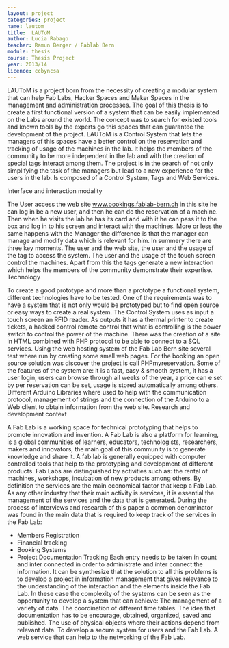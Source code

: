 ```yaml
---
layout: project
categories: project
name: lautom
title:  LAUToM
author: Lucia Rabago
teacher: Ramun Berger / Fablab Bern
module: thesis
course: Thesis Project
year: 2013/14
licence: ccbyncsa
---
```

LAUToM is a project born from the necessity of creating a modular system that can help Fab Labs, Hacker Spaces and Maker Spaces in the management and administration processes.
The goal of this thesis is to create a first functional version of a system that can be easily implemented on the Labs around the world. The concept was to search for existed tools and known tools by the experts go this spaces that can guarantee the development of the project. LAUToM is a Control System that lets the managers of this spaces have a better control on the reservation and tracking of usage of the machines in the lab.
It helps the members of the community to be more independent in the lab and with the creation of special tags interact among them. The project is in the search of not only simplifying the task of the managers but lead to a new experience for the users in the lab. Is composed of a Control System, Tags and Web Services.

Interface and interaction modality

The User access the web site www.bookings.fablab-bern.ch in this site he can log in be a new user, and then he can do the reservation of a machine. Then when he visits the lab he has its card and with it he can pass it to the box and log in to his screen and interact with the machines. More or less the same happens with the Manager the difference is that the manager can manage and modify data which is relevant for him. In summery there are three key moments. The user and the web site, the user and the usage of the tag to access the system. The user and the usage of the touch screen control the machines. Apart from this the tags generate a new interaction which helps the members of the community demonstrate their expertise.
Technology

To create a good prototype and more than a prototype a functional system, different technologies have to be tested. One of the requirements was to have a system that is not only would be prototyped but to find open source or easy ways to create a real system. The Control System uses as input a touch screen an RFID reader. As outputs it has a thermal printer to create tickets, a hacked control remote control that what is controlling is the power switch to control
the power of the machine. There was the creation of a site in HTML combined with PHP protocol to be able to connect to a SQL services. Using the web hosting system of the Fab Lab Bern site several test where run by creating some small web pages. For the booking an open source solution was discover the project is call PHPmyreservation.
Some of the features of the system are: it is a fast, easy & smooth system, it has a user login, users can browse through all weeks of the year, a price can e set by per reservation can be set, usage is stored automatically among others. Different Arduino Libraries where used to help with the communication protocol, management of strings and the connection of the Arduino to a Web client to obtain information from the web site.
Research and development context

A Fab Lab is a working space for technical prototyping that helps to promote innovation and invention. A Fab Lab is also a platform for learning, is a global communities of learners, educators, technologists, researchers, makers and innovators, the main goal of this community is to generate knowledge and share it. A fab lab is generally equipped with computer controlled tools that help to the prototyping and development of different products.
Fab Labs are distinguished by activities such as: the rental of machines, workshops, incubation of new products among others. By definition the services are the main economical factor that keep a Fab Lab. As any other industry that their main activity is services, it is essential the management of the services and the data that is generated. During the process of interviews and research of this paper a common denominator was found in the main data that is required to keep track of the services in the Fab Lab:
- Members Registration
- Financial tracking
- Booking Systems
- Project Documentation Tracking
Each entry needs to be taken in count and inter connected in order to administrate and inter connect the information.
It can be synthesize that the solution to all this problems is to develop a project in information management that gives relevance to the understanding of the interaction and the elements inside the Fab Lab. In these case the complexity of the systems can be seen as the opportunity to develop a system that can achieve: The management of a variety of data. The coordination of different time tables. The idea that documentation has to be encourage, obtained, organized, saved and published. The use of physical objects where their actions depend from relevant data. To develop a secure system for users and the Fab Lab. A web service that can help to the networking of the Fab Lab.